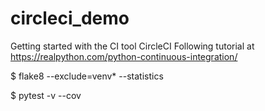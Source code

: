 # circleci_demo

Getting started with the CI tool CircleCI
Following tutorial at https://realpython.com/python-continuous-integration/

$ flake8 --exclude=venv*  --statistics

$ pytest -v --cov
